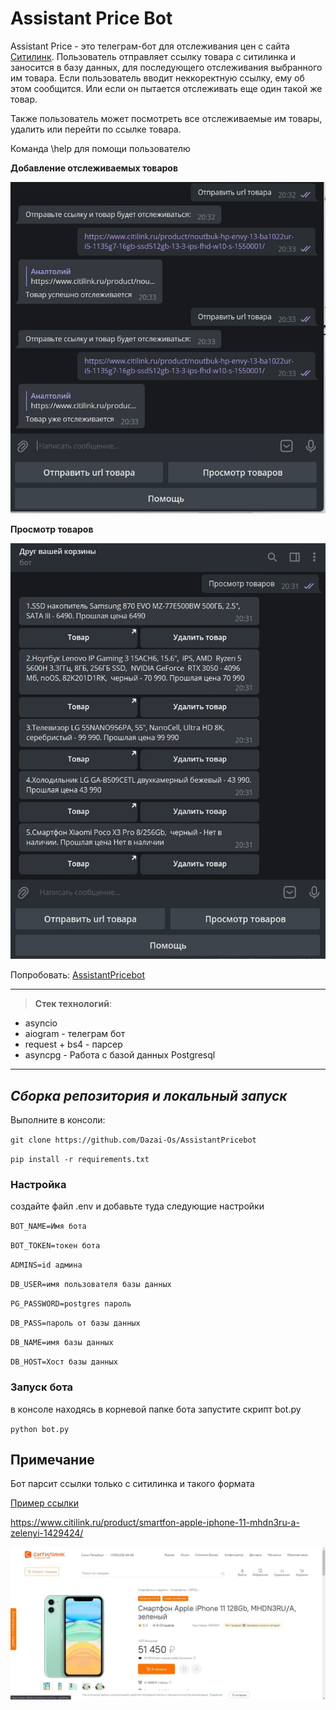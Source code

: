 # Assistant Price Bot

Assistant Price - это телеграм-бот для отслеживания цен с сайта [Ситилинк](https://www.citilink.ru).
Пользователь отправляет ссылку товара с ситилинка и заносится в базу данных, для последующего отслеживания выбранного им товара. Если пользователь вводит неккоректную ссылку, ему об этом сообщится. Или если он пытается отслеживать еще один такой же товар.

Также пользователь может посмотреть все отслеживаемые им товары, удалить или перейти по ссылке товара.

Команда \help для помощи пользователю

__Добавление отслеживаемых товаров__

![](https://github.com/Dazai-Os/AssistantPricebot/blob/master/other/photo_2022-02-20_21-02-22.jpg)

__Просмотр товаров__

![](https://github.com/Dazai-Os/AssistantPricebot/blob/master/other/photo_2022-02-20_21-02-17.jpg)

Попробовать: [AssistantPricebot](https://t.me/AssistantPricebot)

____
>__Стек технологий__:
* asyncio
* aiogram - телеграм бот
* request + bs4 - парсер
* asyncpg - Работа с базой данных Postgresql

____
## ___Сборка репозитория и локальный запуск___

Выполните в консоли:

`git clone https://github.com/Dazai-Os/AssistantPricebot`

`pip install -r requirements.txt`

### Настройка
создайте файл .env и добавьте туда следующие настройки

`BOT_NAME=Имя бота`

`BOT_TOKEN=токен бота`

`ADMINS=id админа`

`DB_USER=имя пользователя базы данных`

`PG_PASSWORD=postgres пароль`

`DB_PASS=пароль от базы данных`

`DB_NAME=имя базы данных`

`DB_HOST=Хост базы данных`


### Запуск бота 
в консоле находясь в корневой папке бота запустите скрипт bot.py

`python bot.py`


## Примечание
Бот парсит ссылки только с ситилинка и такого формата

[Пример ссылки](https://www.citilink.ru/product/smartfon-apple-iphone-11-mhdn3ru-a-zelenyi-1429424/)

https://www.citilink.ru/product/smartfon-apple-iphone-11-mhdn3ru-a-zelenyi-1429424/

![](https://github.com/Dazai-Os/AssistantPricebot/blob/master/other/photo_2022-02-20_21-21-16.jpg)
